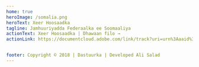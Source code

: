 ```yaml
---
home: true
heroImage: /somalia.png
heroText: Xeer Hoosaadka
tagline: Jamhuuriyadda Federaalka ee Soomaaliya
actionText: Xeer Hoosaadka | Dhawaan filo →
actionLink: https://documentcloud.adobe.com/link/track?uri=urn%3Aaaid%3Ascds%3AUS%3Ad4569828-311b-45eb-820d-56f97c6c010c


footer: Copyright © 2018 | Dastuurka | Developed Ali Salad
---
```

